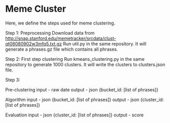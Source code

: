 Meme Cluster
===

Here, we define the steps used for meme clustering. 

Step 1: Preprocessing
Download data from http://snap.stanford.edu/memetracker/srcdata/clust-qt08080902w3mfq5.txt.gz
Run util.py in the same repository. It will generate a phrases.gz file which contains all phrases. 

Step 2: First step clustering
Run kmeans_clustering.py in the same repository to generate 1000 clusters. It will write the clusters to clusters.json file. 

Step 3: 



Pre-clustering
input - raw date
output - json {bucket_id: [list of phrases]}

Algorithm
input - json {bucket_id: [list of phrases]}
output - json {cluster_id: [list of phrases]}

Evaluation
input - json {cluster_id: [list of phrases]}
output - score

